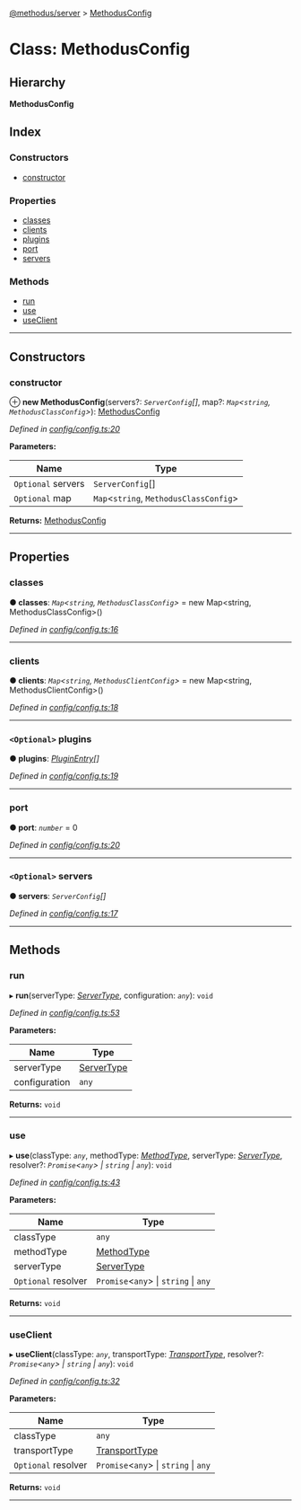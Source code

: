 [@methodus/server](../README.md) > [MethodusConfig](../classes/methodusconfig.md)

# Class: MethodusConfig

## Hierarchy

**MethodusConfig**

## Index

### Constructors

* [constructor](methodusconfig.md#constructor)

### Properties

* [classes](methodusconfig.md#classes)
* [clients](methodusconfig.md#clients)
* [plugins](methodusconfig.md#plugins)
* [port](methodusconfig.md#port)
* [servers](methodusconfig.md#servers)

### Methods

* [run](methodusconfig.md#run)
* [use](methodusconfig.md#use)
* [useClient](methodusconfig.md#useclient)

---

## Constructors

<a id="constructor"></a>

###  constructor

⊕ **new MethodusConfig**(servers?: *`ServerConfig`[]*, map?: *`Map`<`string`, `MethodusClassConfig`>*): [MethodusConfig](methodusconfig.md)

*Defined in [config/config.ts:20](https://github.com/nodulusteam/methodus.dev/blob/907fca8/src/config/config.ts#L20)*

**Parameters:**

| Name | Type |
| ------ | ------ |
| `Optional` servers | `ServerConfig`[] |
| `Optional` map | `Map`<`string`, `MethodusClassConfig`> |

**Returns:** [MethodusConfig](methodusconfig.md)

___

## Properties

<a id="classes"></a>

###  classes

**● classes**: *`Map`<`string`, `MethodusClassConfig`>* =  new Map<string, MethodusClassConfig>()

*Defined in [config/config.ts:16](https://github.com/nodulusteam/methodus.dev/blob/907fca8/src/config/config.ts#L16)*

___
<a id="clients"></a>

###  clients

**● clients**: *`Map`<`string`, `MethodusClientConfig`>* =  new Map<string, MethodusClientConfig>()

*Defined in [config/config.ts:18](https://github.com/nodulusteam/methodus.dev/blob/907fca8/src/config/config.ts#L18)*

___
<a id="plugins"></a>

### `<Optional>` plugins

**● plugins**: *[PluginEntry](../interfaces/pluginentry.md)[]*

*Defined in [config/config.ts:19](https://github.com/nodulusteam/methodus.dev/blob/907fca8/src/config/config.ts#L19)*

___
<a id="port"></a>

###  port

**● port**: *`number`* = 0

*Defined in [config/config.ts:20](https://github.com/nodulusteam/methodus.dev/blob/907fca8/src/config/config.ts#L20)*

___
<a id="servers"></a>

### `<Optional>` servers

**● servers**: *`ServerConfig`[]*

*Defined in [config/config.ts:17](https://github.com/nodulusteam/methodus.dev/blob/907fca8/src/config/config.ts#L17)*

___

## Methods

<a id="run"></a>

###  run

▸ **run**(serverType: *[ServerType](../enums/servertype.md)*, configuration: *`any`*): `void`

*Defined in [config/config.ts:53](https://github.com/nodulusteam/methodus.dev/blob/907fca8/src/config/config.ts#L53)*

**Parameters:**

| Name | Type |
| ------ | ------ |
| serverType | [ServerType](../enums/servertype.md) |
| configuration | `any` |

**Returns:** `void`

___
<a id="use"></a>

###  use

▸ **use**(classType: *`any`*, methodType: *[MethodType](../enums/methodtype.md)*, serverType: *[ServerType](../enums/servertype.md)*, resolver?: *`Promise`<`any`> \| `string` \| `any`*): `void`

*Defined in [config/config.ts:43](https://github.com/nodulusteam/methodus.dev/blob/907fca8/src/config/config.ts#L43)*

**Parameters:**

| Name | Type |
| ------ | ------ |
| classType | `any` |
| methodType | [MethodType](../enums/methodtype.md) |
| serverType | [ServerType](../enums/servertype.md) |
| `Optional` resolver | `Promise`<`any`> \| `string` \| `any` |

**Returns:** `void`

___
<a id="useclient"></a>

###  useClient

▸ **useClient**(classType: *`any`*, transportType: *[TransportType](../enums/transporttype.md)*, resolver?: *`Promise`<`any`> \| `string` \| `any`*): `void`

*Defined in [config/config.ts:32](https://github.com/nodulusteam/methodus.dev/blob/907fca8/src/config/config.ts#L32)*

**Parameters:**

| Name | Type |
| ------ | ------ |
| classType | `any` |
| transportType | [TransportType](../enums/transporttype.md) |
| `Optional` resolver | `Promise`<`any`> \| `string` \| `any` |

**Returns:** `void`

___

